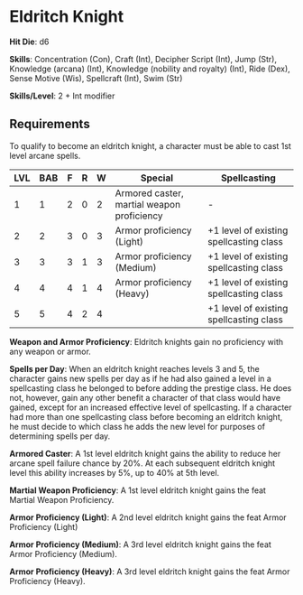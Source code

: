 # Eldritch Knight

**Hit Die**: d6

**Skills**: Concentration (Con), Craft (Int), Decipher Script (Int), Jump (Str), Knowledge (arcana) (Int), Knowledge (nobility and royalty) (Int), Ride (Dex), Sense Motive (Wis), Spellcraft (Int), Swim (Str)

**Skills/Level**: 2 + Int modifier

## Requirements

To qualify to become an eldritch knight, a character must be able to cast 1st level arcane spells.

LVL | BAB | F | R | W | Special | Spellcasting
--- | --- | - | - | - | ------- | ------------
1   | 1   | 2 | 0 | 2 | Armored caster, martial weapon proficiency | - 
2   | 2   | 3 | 0 | 3 | Armor proficiency (Light) | +1 level of existing spellcasting class
3   | 3   | 3 | 1 | 3 | Armor proficiency (Medium) | +1 level of existing spellcasting class      
4   | 4   | 4 | 1 | 4 | Armor proficiency (Heavy) | +1 level of existing spellcasting class
5	| 5	  | 4 | 2 | 4 |  | +1 level of existing spellcasting class

**Weapon and Armor Proficiency**: Eldritch knights gain no proficiency with any weapon or armor.

**Spells per Day**: When an eldritch knight reaches levels 3 and 5, the character gains new spells per day as if he had also gained a level in a spellcasting class he belonged to before adding the prestige class. He does not, however, gain any other benefit a character of that class would have gained, except for an increased effective level of spellcasting. If a character had more than one spellcasting class before becoming an eldritch knight, he must decide to which class he adds the new level for purposes of determining spells per day.

**Armored Caster**: A 1st level eldritch knight gains the ability to reduce her arcane spell failure chance by 20%. At each subsequent eldritch knight level this ability increases by 5%, up to 40% at 5th level.

**Martial Weapon Proficiency**: A 1st level eldritch knight gains the feat Martial Weapon Proficiency.

**Armor Proficiency (Light)**: A 2nd level eldritch knight gains the feat Armor Proficiency (Light)

**Armor Proficiency (Medium)**: A 3rd level eldritch knight gains the feat Armor Proficiency (Medium).

**Armor Proficiency (Heavy)**: A 3rd level eldritch knight gains the feat Armor Proficiency (Heavy).
